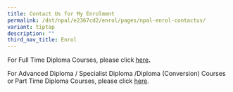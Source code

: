 ```yaml
---
title: Contact Us for My Enrolment
permalink: /dst/npal/e2367cd2/enrol/pages/npal-enrol-contactus/
variant: tiptap
description: ""
third_nav_title: Enrol
---
```

<p>For Full Time Diploma Courses, please click<strong> </strong><a href="https://www.np.edu.sg/admissions-enrolment/enrolment#contact" rel="noopener noreferrer nofollow" target="_blank">here</a><strong>.</strong>
</p>
<p>For Advanced Diploma / Specialist Diploma /Diploma (Conversion) Courses
or Part Time Diploma Courses, please click <a href="https://www.cet.np.edu.sg/contact/" rel="noopener noreferrer nofollow" target="_blank">h​​ere</a>.</p>